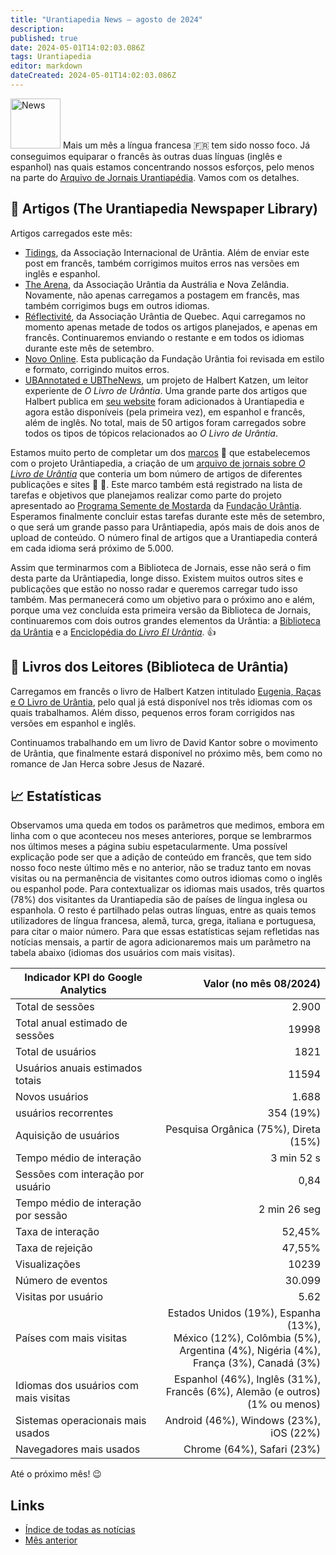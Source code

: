```yaml
---
title: "Urantiapedia News — agosto de 2024"
description:
published: true
date: 2024-05-01T14:02:03.086Z
tags: Urantiapedia
editor: markdown
dateCreated: 2024-05-01T14:02:03.086Z
---
```


<img src="/_assets/svg/icon-news.svg" alt="News" style="width: 80px;"> Mais um mês a língua francesa :fr: tem sido nosso foco. Já conseguimos equiparar o francês às outras duas línguas (inglês e espanhol) nas quais estamos concentrando nossos esforços, pelo menos na parte do [Arquivo de Jornais Urantiapédia](/en/article). Vamos com os detalhes.

## :page_with_curl: Artigos (The Urantiapedia Newspaper Library)

Artigos carregados este mês:

- [Tidings](/en/index/articles_iua_tidings), da Associação Internacional de Urântia. Além de enviar este post em francês, também corrigimos muitos erros nas versões em inglês e espanhol.
- [The Arena](/en/index/articles_arena), da Associação Urântia da Austrália e Nova Zelândia. Novamente, não apenas carregamos a postagem em francês, mas também corrigimos bugs em outros idiomas.
- [Réflectivité](/fr/index/articles_reflectivite), da Associação Urântia de Quebec. Aqui carregamos no momento apenas metade de todos os artigos planejados, e apenas em francês. Continuaremos enviando o restante e em todos os idiomas durante este mês de setembro.
- [Novo Online](/en/index/articles_uf_news_online). Esta publicação da Fundação Urântia foi revisada em estilo e formato, corrigindo muitos erros.
- [UBAnnotated e UBTheNews](/en/index/articles_ubannotated), um projeto de Halbert Katzen, um leitor experiente de _O Livro de Urântia_. Uma grande parte dos artigos que Halbert publica em [seu website](https://ubannotated.com/) foram adicionados à Urantiapedia e agora estão disponíveis (pela primeira vez), em espanhol e francês, além de inglês. No total, mais de 50 artigos foram carregados sobre todos os tipos de tópicos relacionados ao _O Livro de Urântia_.

Estamos muito perto de completar um dos [marcos](/en/help/phases) :triangular_flag_on_post: que estabelecemos com o projeto Urântiapedia, a criação de um [arquivo de jornais sobre _O Livro de Urântia_](/en/article) que conteria um bom número de artigos de diferentes publicações e sites :clap: :clap:. Este marco também está registrado na lista de tarefas e objetivos que planejamos realizar como parte do projeto apresentado ao [Programa Semente de Mostarda](https://www.urantia.org/about-us/what-we-do/mustard-seed-grants-program) da [Fundação Urântia](https://www.urantia.org/). Esperamos finalmente concluir estas tarefas durante este mês de setembro, o que será um grande passo para Urântiapedia, após mais de dois anos de upload de conteúdo. O número final de artigos que a Urantiapedia conterá em cada idioma será próximo de 5.000.

Assim que terminarmos com a Biblioteca de Jornais, esse não será o fim desta parte da Urântiapedia, longe disso. Existem muitos outros sites e publicações que estão no nosso radar e queremos carregar tudo isso também. Mas permanecerá como um objetivo para o próximo ano e além, porque uma vez concluída esta primeira versão da Biblioteca de Jornais, continuaremos com dois outros grandes elementos da Urântia: a [Biblioteca da Urântia](/en/book) e a [Enciclopédia do _Livro El Urântia_](/en/topic). :+1:

## :notebook_with_decorative_cover: Livros dos Leitores (Biblioteca de Urântia)

Carregamos em francês o livro de Halbert Katzen intitulado [Eugenia, Raças e O Livro de Urântia](/en/book/Halbert_Katzen/Eugenics_Race_and_The_Urantia_Book), pelo qual já está disponível nos três idiomas com os quais trabalhamos. Além disso, pequenos erros foram corrigidos nas versões em espanhol e inglês.

Continuamos trabalhando em um livro de David Kantor sobre o movimento de Urântia, que finalmente estará disponível no próximo mês, bem como no romance de Jan Herca sobre Jesus de Nazaré.

## :chart_with_upwards_trend: Estatísticas

Observamos uma queda em todos os parâmetros que medimos, embora em linha com o que aconteceu nos meses anteriores, porque se lembrarmos nos últimos meses a página subiu espetacularmente. Uma possível explicação pode ser que a adição de conteúdo em francês, que tem sido nosso foco neste último mês e no anterior, não se traduz tanto em novas visitas ou na permanência de visitantes como outros idiomas como o inglês ou espanhol pode. Para contextualizar os idiomas mais usados, três quartos (78%) dos visitantes da Urantiapedia são de países de língua inglesa ou espanhola. O resto é partilhado pelas outras línguas, entre as quais temos utilizadores de língua francesa, alemã, turca, grega, italiana e portuguesa, para citar o maior número. Para que essas estatísticas sejam refletidas nas notícias mensais, a partir de agora adicionaremos mais um parâmetro na tabela abaixo (idiomas dos usuários com mais visitas).

Indicador KPI do Google Analytics | Valor (no mês 08/2024)
--- | ---:
Total de sessões | 2.900
Total anual estimado de sessões | 19998
Total de usuários | 1821
Usuários anuais estimados totais | 11594
Novos usuários | 1.688
usuários recorrentes | 354 (19%)
Aquisição de usuários | Pesquisa Orgânica (75%), Direta (15%)
Tempo médio de interação | 3 min 52 s
Sessões com interação por usuário | 0,84
Tempo médio de interação por sessão | 2 min 26 seg
Taxa de interação | 52,45% 
Taxa de rejeição | 47,55%
Visualizações | 10239
Número de eventos | 30.099
Visitas por usuário | 5.62
Países com mais visitas | Estados Unidos (19%), Espanha (13%), <br>México (12%), Colômbia (5%), <br>Argentina (4%), Nigéria (4%), <br>França (3%), Canadá (3%)
Idiomas ​dos usuários com mais visitas | Espanhol (46%), Inglês (31%), <br>Francês (6%), Alemão (e outros) (1% ou menos)
Sistemas operacionais mais usados ​​| Android (46%), Windows (23%), iOS (22%)
Navegadores mais usados ​​| Chrome (64%), Safari (23%)

Até o próximo mês! :wink:

## Links

- [Índice de todas as notícias](/pt/news)
- [Mês anterior](/pt/news/2024/07)
